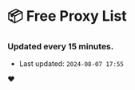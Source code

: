 # :package: Free Proxy List
### Updated every 15 minutes.

- Last updated: `2024-08-07 17:55`

:heart:
